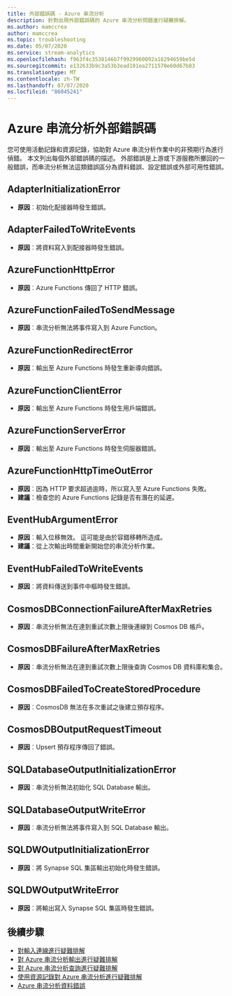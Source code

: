 ```yaml
---
title: 外部錯誤碼 - Azure 串流分析
description: 針對出現外部錯誤碼的 Azure 串流分析問題進行疑難排解。
ms.author: mamccrea
author: mamccrea
ms.topic: troubleshooting
ms.date: 05/07/2020
ms.service: stream-analytics
ms.openlocfilehash: f963f4c3538146b7f9929960092a18294659be5d
ms.sourcegitcommit: e132633b9c3a53b3ead101ea2711570e60d67b83
ms.translationtype: MT
ms.contentlocale: zh-TW
ms.lasthandoff: 07/07/2020
ms.locfileid: "86045241"
---
```

# <a name="azure-stream-analytics-external-error-codes"></a>Azure 串流分析外部錯誤碼

您可使用活動記錄和資源記錄，協助對 Azure 串流分析作業中的非預期行為進行偵錯。 本文列出每個外部錯誤碼的描述。 外部錯誤是上游或下游服務所擲回的一般錯誤，而串流分析無法這類錯誤區分為資料錯誤、設定錯誤或外部可用性錯誤。

## <a name="adapterinitializationerror"></a>AdapterInitializationError

* **原因**︰初始化配接器時發生錯誤。

## <a name="adapterfailedtowriteevents"></a>AdapterFailedToWriteEvents

* **原因**︰將資料寫入到配接器時發生錯誤。

## <a name="azurefunctionhttperror"></a>AzureFunctionHttpError

* **原因**︰Azure Functions 傳回了 HTTP 錯誤。

## <a name="azurefunctionfailedtosendmessage"></a>AzureFunctionFailedToSendMessage

* **原因**︰串流分析無法將事件寫入到 Azure Function。

## <a name="azurefunctionredirecterror"></a>AzureFunctionRedirectError

* **原因**︰輸出至 Azure Functions 時發生重新導向錯誤。

## <a name="azurefunctionclienterror"></a>AzureFunctionClientError

* **原因**︰輸出至 Azure Functions 時發生用戶端錯誤。

## <a name="azurefunctionservererror"></a>AzureFunctionServerError

* **原因**︰輸出至 Azure Functions 時發生伺服器錯誤。

## <a name="azurefunctionhttptimeouterror"></a>AzureFunctionHttpTimeOutError

* **原因**︰因為 HTTP 要求超過逾時，所以寫入至 Azure Functions 失敗。 
* **建議**：檢查您的 Azure Functions 記錄是否有潛在的延遲。

## <a name="eventhubargumenterror"></a>EventHubArgumentError

* **原因**︰輸入位移無效。 這可能是由於容錯移轉所造成。
* **建議**：從上次輸出時間重新開始您的串流分析作業。

## <a name="eventhubfailedtowriteevents"></a>EventHubFailedToWriteEvents

* **原因**︰將資料傳送到事件中樞時發生錯誤。

## <a name="cosmosdbconnectionfailureaftermaxretries"></a>CosmosDBConnectionFailureAfterMaxRetries

* **原因**︰串流分析無法在達到重試次數上限後連線到 Cosmos DB 帳戶。

## <a name="cosmosdbfailureaftermaxretries"></a>CosmosDBFailureAfterMaxRetries

* **原因**︰串流分析無法在達到重試次數上限後查詢 Cosmos DB 資料庫和集合。

## <a name="cosmosdbfailedtocreatestoredprocedure"></a>CosmosDBFailedToCreateStoredProcedure

* **原因**︰CosmosDB 無法在多次重試之後建立預存程序。

## <a name="cosmosdboutputrequesttimeout"></a>CosmosDBOutputRequestTimeout

* **原因**︰Upsert 預存程序傳回了錯誤。 

## <a name="sqldatabaseoutputinitializationerror"></a>SQLDatabaseOutputInitializationError

* **原因**︰串流分析無法初始化 SQL Database 輸出。

## <a name="sqldatabaseoutputwriteerror"></a>SQLDatabaseOutputWriteError

* **原因**︰串流分析無法將事件寫入到 SQL Database 輸出。

## <a name="sqldwoutputinitializationerror"></a>SQLDWOutputInitializationError

* **原因**︰將 Synapse SQL 集區輸出初始化時發生錯誤。

## <a name="sqldwoutputwriteerror"></a>SQLDWOutputWriteError

* **原因**︰將輸出寫入 Synapse SQL 集區時發生錯誤。

## <a name="next-steps"></a>後續步驟

* [對輸入連線進行疑難排解](stream-analytics-troubleshoot-input.md)
* [對 Azure 串流分析輸出進行疑難排解](stream-analytics-troubleshoot-output.md)
* [對 Azure 串流分析查詢進行疑難排解](stream-analytics-troubleshoot-query.md)
* [使用資源記錄對 Azure 串流分析進行疑難排解](stream-analytics-job-diagnostic-logs.md)
* [Azure 串流分析資料錯誤](data-errors.md)

